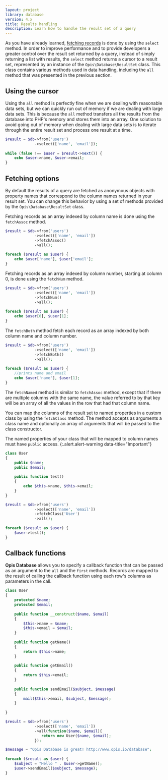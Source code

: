 ```yaml
---
layout: project
library: database
version: 4.x
title: Results handling
description: Learn how to handle the result set of a query
---
```


As you have already learned, [fetching records](fetching-records) 
is done by using the `select` method. In order to improve performance and to
 provide developers a greater control over the result set returned by a query, 
instead of simply returning a list with results, the `select` method returns a 
cursor to a result set, represented by an instance of the `Opis\Database\ResultSet` class. 
This class contains various methods used in data handling, including the `all` method 
that was presented in the previous section. 

## Using the cursor

Using the `all` method is perfectly fine when we are dealing with reasonable 
data sets, but we can quickly run out of memory if we are dealing with large data sets.
 This is because the `all` method transfers all the results from the database into PHP's 
memory and stores them into an array. One solution to avoid going out of memory when 
dealing with large data sets is to iterate through the entire result set and process one result at a time. 

```php
$result = $db->from('users')
             ->select(['name', 'email']);
             
while (false !== $user = $result->next()) {
    echo $user->name, $user->email;
}
```

## Fetching options

By default the results of a query are fetched as anonymous objects with property 
names that correspond to the column names returned in your result set.
You can change this behavior by using a set of methods provided by the 
`Opis\Database\ResultSet` class.

Fetching records as an array indexed by column name is done using the `fetchAssoc` method.  

```php
$result = $db->from('users')
             ->select(['name', 'email'])
             ->fetchAssoc()
             ->all();
             
foreach ($result as $user) {
    echo $user['name'], $user['email'];
}
```

Fetching records as an array indexed by column number, starting at column 0, 
is done using the `fetchNum` method. 

```php
$result = $db->from('users')
             ->select(['name', 'email'])
             ->fetchNum()
             ->all();
             
foreach ($result as $user) {
    echo $user[0], $user[1];
}
```

The `fetchBoth` method fetch each record as an array indexed by both column name and column number. 

```php
$result = $db->from('users')
             ->select(['name', 'email'])
             ->fetchBoth()
             ->all();
             
foreach ($result as $user) {
    //prints name and email
    echo $user['name'], $user[1];
}
```

The `fetchNamed` method is similar to `fetchAssoc` method, except that if there
are multiple columns with the same name, the value referred to by that key will
be an array of all the values in the row that had that column name. 

You can map the columns of the result set to named properties in a custom class 
by using the `fetchClass` method. The method accepts as arguments a class name 
and optionally an array of arguments that will be passed to the class constructor. 

The named properties of your class that will be mapped to column
names must have `public` access. 
{:.alert.alert-warning data-title="Important"}

```php
class User
{
    public $name;
    public $email;
    
    public function test()
    {
        echo $this->name, $this->email;
    }
}

$result = $db->from('users')
             ->select(['name', 'email'])
             ->fetchClass('User')
             ->all();
             
foreach ($result as $user) {
    $user->test();
}
```

## Callback functions

**Opis Database** allows you to specify a callback function that can be passed 
as an argument to the `all` and the `first` methods. Records are mapped to the 
result of calling the callback function using each row's columns as parameters in the call. 

```php
class User
{
    protected $name;
    protected $email;
    
    public function __construct($name, $email)
    {
        $this->name = $name;
        $this->email = $email;
    }
    
    public function getName()
    {
        return $this->name;
    }
    
    public function getEmail()
    {
        return $this->email;
    }
    
    public function sendEmail($subject, $message)
    {
        mail($this->email, $subject, $message);
    }
    
}

$result = $db->from('users')
             ->select(['name', 'email'])
             ->all(function($name, $email){
                return new User($name, $email);
             });

$message = "Opis Database is great! http://www.opis.io/database";
             
foreach ($result as $user) {
    $subject = "Hello " . $user->getName();
    $user->sendEmail($subject, $message);
}
```